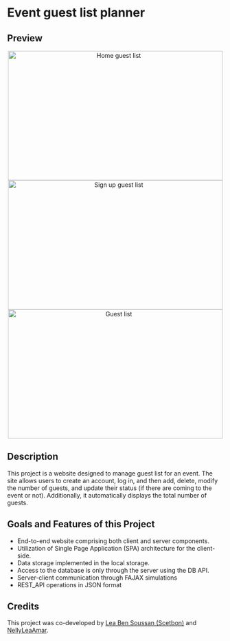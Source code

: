 # Event guest list planner

## Preview
<div align="center">
  <img src="https://github.com/Nelly-Lea/FullStackProject3/assets/73136068/5f2fb27a-bb49-4ddc-8218-d394d4b32757" alt="Home guest list" width="500" height="300" />
  <img src="https://github.com/Nelly-Lea/FullStackProject3/assets/73136068/bf3d9647-0560-48b1-af2a-346ce51d7d29" alt="Sign up guest list" width="500" height="300"/>
  <img src="https://github.com/Nelly-Lea/FullStackProject3/assets/73136068/d692848b-a5b9-457e-ad3c-4d205757aaf5" alt="Guest list" width="500" height="300"/>
</div>

## Description

This project is a website designed to manage guest list for an event. The site allows users to create an account, log in, and then add, delete, modify the number of guests, and update their status (if there are coming to the event or not). Additionally, it automatically displays the total number of guests.

## Goals and Features of this Project

- End-to-end website comprising both client and server components.
- Utilization of Single Page Application (SPA) architecture for the client-side.
- Data storage implemented in the local storage.
- Access to the database is only through the server using the DB API.
- Server-client communication through FAJAX simulations
- REST_API operations in JSON format


## Credits

This project was co-developed by [Lea Ben Soussan (Scetbon)](https://github.com/LeaScetbon) and [NellyLeaAmar](https://github.com/Nelly-Lea).

